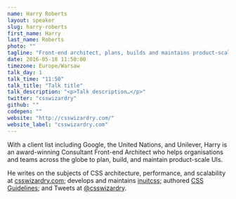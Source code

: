 ```yaml
---
name: Harry Roberts
layout: speaker
slug: harry-roberts
first_name: Harry
last_name: Roberts
photo: ""
tagline: "Front-end architect, plans, builds and maintains product-scale UIs"
date: 2016-05-18 11:50:00
timezone: Europe/Warsaw
talk_day: 1
talk_time: "11:50"
talk_title: "Talk title"
talk_description: "<p>Talk description…</p>"
twitter: "csswizardry"
github: ""
codepen: ""
website: "http://csswizardry.com/"
website_label: "csswizardry.com"
---
```


<p>With a client list including Google, the United Nations, and Unilever, Harry is an award-winning Consultant Front-end Architect who helps organisations and teams across the globe to plan, build, and maintain product-scale UIs.</p>
<p>He writes on the subjects of CSS architecture, performance, and scalability at <a href="http://csswizardry.com">csswizardry.com</a>; develops and maintains <a href="https://github.com/inuitcss">inuitcss</a>; authored <a href="http://cssguidelin.es">CSS Guidelines</a>; and Tweets at <a href="http://twitter.com/csswizardry">@csswizardry</a>.</p>
